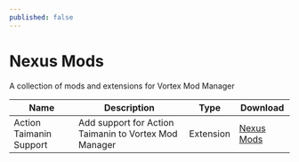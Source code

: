 ```yaml
---
published: false
---
```


# Nexus Mods
A collection of mods and extensions for Vortex Mod Manager


| Name | Description | Type | Download |
| --- | --- | --- | --- |
| Action Taimanin Support | Add support for Action Taimanin to Vortex Mod Manager | Extension | [Nexus Mods][546] |

[546]: https://www.nexusmods.com/site/mods/546
